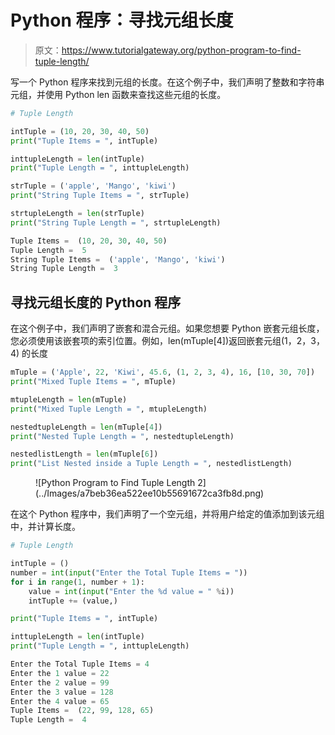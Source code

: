 # Python 程序：寻找元组长度

> 原文：<https://www.tutorialgateway.org/python-program-to-find-tuple-length/>

写一个 Python 程序来找到元组的长度。在这个例子中，我们声明了整数和字符串元组，并使用 Python len 函数来查找这些元组的长度。

```py
# Tuple Length

intTuple = (10, 20, 30, 40, 50)
print("Tuple Items = ", intTuple)

inttupleLength = len(intTuple)
print("Tuple Length = ", inttupleLength)

strTuple = ('apple', 'Mango', 'kiwi')
print("String Tuple Items = ", strTuple)

strtupleLength = len(strTuple)
print("String Tuple Length = ", strtupleLength)
```

```py
Tuple Items =  (10, 20, 30, 40, 50)
Tuple Length =  5
String Tuple Items =  ('apple', 'Mango', 'kiwi')
String Tuple Length =  3
```

## 寻找元组长度的 Python 程序

在这个例子中，我们声明了嵌套和混合元组。如果您想要 Python 嵌套元组长度，您必须使用该嵌套项的索引位置。例如，len(mTuple[4])返回嵌套元组(1，2，3，4) 的长度

```py
mTuple = ('Apple', 22, 'Kiwi', 45.6, (1, 2, 3, 4), 16, [10, 30, 70])
print("Mixed Tuple Items = ", mTuple)

mtupleLength = len(mTuple)
print("Mixed Tuple Length = ", mtupleLength)

nestedtupleLength = len(mTuple[4])
print("Nested Tuple Length = ", nestedtupleLength)

nestedlistLength = len(mTuple[6])
print("List Nested inside a Tuple Length = ", nestedlistLength)
```

<figure class="wp-block-image size-large">![Python Program to Find Tuple Length 2](../Images/a7beb36ea522ee10b55691672ca3fb8d.png)</figure>

在这个 Python 程序中，我们声明了一个空元组，并将用户给定的值添加到该元组中，并计算长度。

```py
# Tuple Length

intTuple = ()
number = int(input("Enter the Total Tuple Items = "))
for i in range(1, number + 1):
    value = int(input("Enter the %d value = " %i))
    intTuple += (value,)

print("Tuple Items = ", intTuple)

inttupleLength = len(intTuple)
print("Tuple Length = ", inttupleLength)
```

```py
Enter the Total Tuple Items = 4
Enter the 1 value = 22
Enter the 2 value = 99
Enter the 3 value = 128
Enter the 4 value = 65
Tuple Items =  (22, 99, 128, 65)
Tuple Length =  4
```